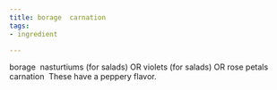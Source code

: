 ```yaml
---
title: borage  carnation
tags:
- ingredient

---
```

borage  nasturtiums (for salads) OR violets (for salads) OR rose petals   carnation  These have a peppery flavor.
